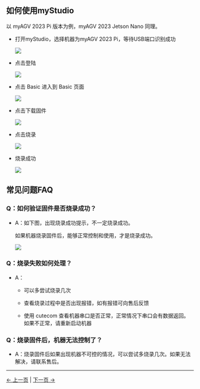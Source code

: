 ## 如何使用myStudio

以 myAGV 2023 Pi 版本为例，myAGV 2023 Jetson Nano 同理。

- 打开myStudio，选择机器为myAGV 2023 Pi，等待USB端口识别成功

  ![](../../resourse/20-myAgv2023/myStudio/1.1.png)



- 点击登陆

  ![](../../resourse/20-myAgv2023/myStudio/1.2.png)

  

- 点击 Basic 进入到 Basic 页面

  ![](../../resourse/20-myAgv2023/myStudio/1.3.png)



- 点击下载固件

  ![](../../resourse/20-myAgv2023/myStudio/1.4.png)



- 点击烧录

  ![](../../resourse/20-myAgv2023/myStudio/1.5.png)



- 烧录成功

  ![](../../resourse/20-myAgv2023/myStudio/1.6.png)





## 常见问题FAQ

### Q：如何验证固件是否烧录成功？

- A：如下图，出现烧录成功提示，不一定烧录成功。

  如果机器烧录固件后，能够正常控制和使用，才是烧录成功。

  ![](../../resourse/20-myAgv2023/myStudio/1.6.png)

### Q：烧录失败如何处理？

- A：

  - 可以多尝试烧录几次

  - 查看烧录过程中是否出现报错，如有报错可向售后反馈

  - 使用 cutecom 查看机器串口是否正常，正常情况下串口会有数据返回。如果不正常，请重新启动机器



### Q：烧录固件后，机器无法控制了？

- A：烧录固件后如果出现机器不可控的情况，可以尝试多烧录几次。如果无法解决，请联系售后。

---
[← 上一页](./4.1.2-myStudio_flash_firmwares.md) | [下一页 → ](../4.5-files_download.md)



